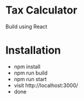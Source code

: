 # Tax Calculator
Build using React

# Installation
- npm install
- npm run build
- npm run start
- visit http://localhost:3000/
- done
